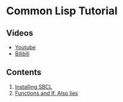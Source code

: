 # Common Lisp Tutorial
## Videos
- [Youtube](https://www.youtube.com/watch?v=QabN5OJ9OuU&list=PLE9630387DC2A8AC1)
- [Bilibili](https://www.bilibili.com/video/BV1uD4y1d7r5/)

## Contents
1. [Installing SBCL](ch01.md)
2. [Functions and If. Also lies](ch02.md)
